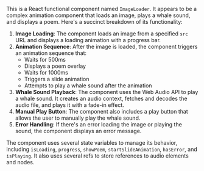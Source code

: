 <!-- src/components/Animations/ImageLoader.tsx | Loading & Audio & Replaced Poem : 11.23.2024•B -->

This is a React functional component named `ImageLoader`. It appears to be a complex animation component that loads an image, plays a whale sound, and displays a poem. Here's a succinct breakdown of its functionality:

1. **Image Loading**: The component loads an image from a specified `src` URL and displays a loading animation with a progress bar.
2. **Animation Sequence**: After the image is loaded, the component triggers an animation sequence that:
	* Waits for 500ms
	* Displays a poem overlay
	* Waits for 1000ms
	* Triggers a slide animation
	* Attempts to play a whale sound after the animation
3. **Whale Sound Playback**: The component uses the Web Audio API to play a whale sound. It creates an audio context, fetches and decodes the audio file, and plays it with a fade-in effect.
4. **Manual Play Button**: The component also includes a play button that allows the user to manually play the whale sound.
5. **Error Handling**: If there's an error loading the image or playing the sound, the component displays an error message.

The component uses several state variables to manage its behavior, including `isLoading`, `progress`, `showPoem`, `startSlideAnimation`, `hasError`, and `isPlaying`. It also uses several refs to store references to audio elements and nodes.


